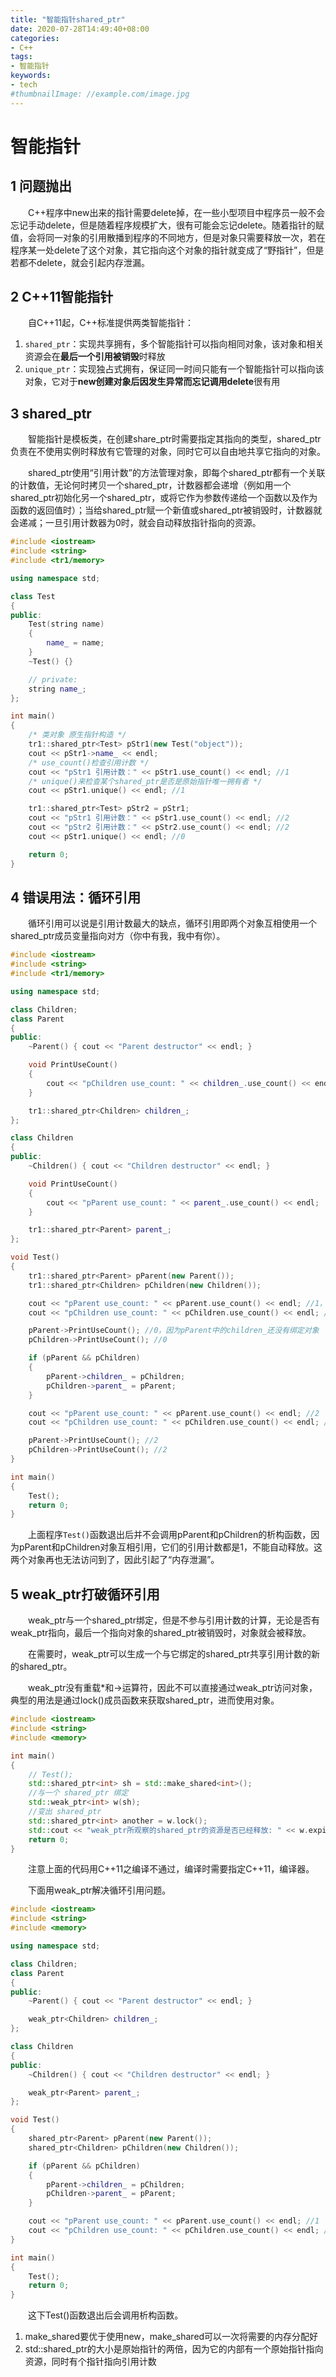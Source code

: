 ```yaml
---
title: "智能指针shared_ptr"
date: 2020-07-28T14:49:40+08:00
categories:
- C++
tags:
- 智能指针
keywords:
- tech
#thumbnailImage: //example.com/image.jpg
---
```


<!--more-->
# 智能指针

## 1 问题抛出

　　C++程序中new出来的指针需要delete掉，在一些小型项目中程序员一般不会忘记手动delete，但是随着程序规模扩大，很有可能会忘记delete。随着指针的赋值，会将同一对象的引用散播到程序的不同地方，但是对象只需要释放一次，若在程序某一处delete了这个对象，其它指向这个对象的指针就变成了“野指针”，但是若都不delete，就会引起内存泄漏。

## 2 C++11智能指针

　　自C++11起，C++标准提供两类智能指针：
1. `shared_ptr`：实现共享拥有，多个智能指针可以指向相同对象，该对象和相关资源会在**最后一个引用被销毁**时释放
2. `unique_ptr`：实现独占式拥有，保证同一时间只能有一个智能指针可以指向该对象，它对于**new创建对象后因发生异常而忘记调用delete**很有用

## 3 shared_ptr

　　智能指针是模板类，在创建share_ptr时需要指定其指向的类型，shared_ptr负责在不使用实例时释放有它管理的对象，同时它可以自由地共享它指向的对象。

　　shared_ptr使用“引用计数”的方法管理对象，即每个shared_ptr都有一个关联的计数值，无论何时拷贝一个shared_ptr，计数器都会递增（例如用一个shared_ptr初始化另一个shared_ptr，或将它作为参数传递给一个函数以及作为函数的返回值时）；当给shared_ptr赋一个新值或shared_ptr被销毁时，计数器就会递减；一旦引用计数器为0时，就会自动释放指针指向的资源。

```cpp
#include <iostream>
#include <string>
#include <tr1/memory>

using namespace std;

class Test
{
public:
    Test(string name)
    {
        name_ = name;
    }
    ~Test() {}

    // private:
    string name_;
};

int main()
{
    /* 类对象 原生指针构造 */
    tr1::shared_ptr<Test> pStr1(new Test("object"));
    cout << pStr1->name_ << endl;
    /* use_count()检查引用计数 */
    cout << "pStr1 引用计数：" << pStr1.use_count() << endl; //1
    /* unique()来检查某个shared_ptr是否是原始指针唯一拥有者 */
    cout << pStr1.unique() << endl; //1

    tr1::shared_ptr<Test> pStr2 = pStr1;
    cout << "pStr1 引用计数：" << pStr1.use_count() << endl; //2
    cout << "pStr2 引用计数：" << pStr2.use_count() << endl; //2
    cout << pStr1.unique() << endl; //0

    return 0;
}
```

## 4 错误用法：循环引用

　　循环引用可以说是引用计数最大的缺点，循环引用即两个对象互相使用一个shared_ptr成员变量指向对方（你中有我，我中有你）。

```cpp
#include <iostream>
#include <string>
#include <tr1/memory>

using namespace std;

class Children;
class Parent
{
public:
    ~Parent() { cout << "Parent destructor" << endl; }

    void PrintUseCount()
    {
        cout << "pChildren use_count: " << children_.use_count() << endl;
    }

    tr1::shared_ptr<Children> children_;
};

class Children
{
public:
    ~Children() { cout << "Children destructor" << endl; }

    void PrintUseCount()
    {
        cout << "pParent use_count: " << parent_.use_count() << endl;
    }

    tr1::shared_ptr<Parent> parent_;
};

void Test()
{
    tr1::shared_ptr<Parent> pParent(new Parent());
    tr1::shared_ptr<Children> pChildren(new Children());

    cout << "pParent use_count: " << pParent.use_count() << endl; //1，pParent与new的对象绑定
    cout << "pChildren use_count: " << pChildren.use_count() << endl; //1

    pParent->PrintUseCount(); //0，因为pParent中的children_还没有绑定对象
    pChildren->PrintUseCount(); //0

    if (pParent && pChildren)
    {
        pParent->children_ = pChildren;
        pChildren->parent_ = pParent;
    }

    cout << "pParent use_count: " << pParent.use_count() << endl; //2
    cout << "pChildren use_count: " << pChildren.use_count() << endl; //2

    pParent->PrintUseCount(); //2
    pChildren->PrintUseCount(); //2
}

int main()
{
    Test();
    return 0;
}
```

　　上面程序`Test()`函数退出后并不会调用pParent和pChildren的析构函数，因为pParent和pChildren对象互相引用，它们的引用计数都是1，不能自动释放。这两个对象再也无法访问到了，因此引起了“内存泄漏”。
　　
## 5 weak_ptr打破循环引用

　　weak_ptr与一个shared_ptr绑定，但是不参与引用计数的计算，无论是否有weak_ptr指向，最后一个指向对象的shared_ptr被销毁时，对象就会被释放。

　　在需要时，weak_ptr可以生成一个与它绑定的shared_ptr共享引用计数的新的shared_ptr。

　　weak_ptr没有重载*和->运算符，因此不可以直接通过weak_ptr访问对象，典型的用法是通过lock()成员函数来获取shared_ptr，进而使用对象。

```cpp
#include <iostream>
#include <string>
#include <memory>

int main()
{
    // Test();
    std::shared_ptr<int> sh = std::make_shared<int>();
    //与一个 shared_ptr 绑定
    std::weak_ptr<int> w(sh);
    //变出 shared_ptr
    std::shared_ptr<int> another = w.lock();
    std::cout << "weak_ptr所观察的shared_ptr的资源是否已经释放: " << w.expired() << std::endl;
    return 0;
}
```

　　注意上面的代码用C++11之编译不通过，编译时需要指定C++11，编译器。

　　下面用weak_ptr解决循环引用问题。

```cpp
#include <iostream>
#include <string>
#include <memory>

using namespace std;

class Children;
class Parent
{
public:
    ~Parent() { cout << "Parent destructor" << endl; }

    weak_ptr<Children> children_;
};

class Children
{
public:
    ~Children() { cout << "Children destructor" << endl; }

    weak_ptr<Parent> parent_;
};

void Test()
{
    shared_ptr<Parent> pParent(new Parent());
    shared_ptr<Children> pChildren(new Children());

    if (pParent && pChildren)
    {
        pParent->children_ = pChildren;
        pChildren->parent_ = pParent;
    }

    cout << "pParent use_count: " << pParent.use_count() << endl; //1
    cout << "pChildren use_count: " << pChildren.use_count() << endl; //1
}

int main()
{
    Test();
    return 0;
}
```

　　这下Test()函数退出后会调用析构函数。

1. make_shared要优于使用new，make_shared可以一次将需要的内存分配好
2. std::shared_ptr的大小是原始指针的两倍，因为它的内部有一个原始指针指向资源，同时有个指针指向引用计数